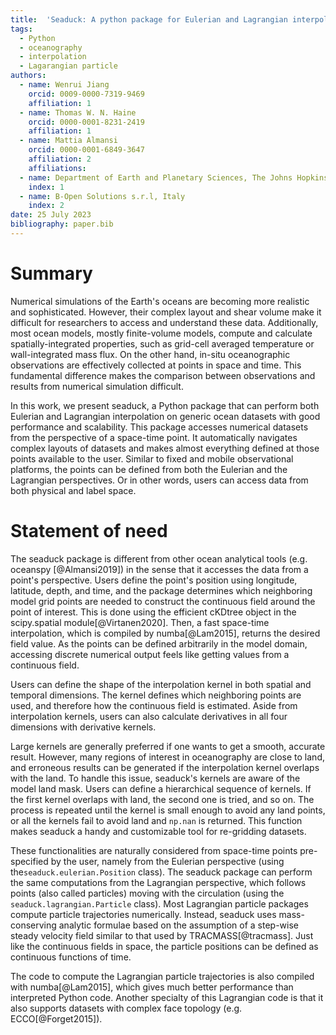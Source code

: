 ```yaml
---
title:  'Seaduck: A python package for Eulerian and Lagrangian interpolation on ocean datasets'
tags:
  - Python
  - oceanography
  - interpolation
  - Lagarangian particle
authors:
  - name: Wenrui Jiang
    orcid: 0009-0000-7319-9469
    affiliation: 1
  - name: Thomas W. N. Haine
    orcid: 0000-0001-8231-2419
    affiliation: 1
  - name: Mattia Almansi
    orcid: 0000-0001-6849-3647
    affiliation: 2
    affiliations:
  - name: Department of Earth and Planetary Sciences, The Johns Hopkins University
    index: 1
  - name: B-Open Solutions s.r.l, Italy
    index: 2
date: 25 July 2023
bibliography: paper.bib
---
```


# Summary

Numerical simulations of the Earth's oceans are becoming more realistic and sophisticated. However, their complex layout and shear volume make it difficult for researchers to access and understand these data. Additionally, most ocean models,  mostly finite-volume models, compute and calculate spatially-integrated properties, such as grid-cell averaged temperature or wall-integrated mass flux. On the other hand, in-situ oceanographic observations are effectively collected at points in space and time. This fundamental difference makes the comparison between observations and results from numerical simulation difficult.

In this work, we present seaduck, a Python package that can perform both Eulerian and Lagrangian interpolation on generic ocean datasets with good performance and scalability. This package accesses numerical datasets from the perspective of a space-time point. It automatically navigates complex layouts of datasets and makes almost everything defined at those points available to the user. Similar to fixed and mobile observational platforms, the points can be defined from both the Eulerian and the Lagrangian perspectives. Or in other words, users can  access data from both physical and label space.

# Statement of need

The seaduck package is different from other ocean analytical tools (e.g. oceanspy \[@Almansi2019\]) in the sense that it accesses the data from a point's perspective. Users define the point's position using longitude, latitude, depth, and time, and the package determines which neighboring model grid points are needed to construct the continuous field around the point of interest. This is done using the efficient cKDtree object in the scipy.spatial module\[@Virtanen2020\]. Then, a fast space-time interpolation, which is compiled by numba\[@Lam2015\], returns the desired field value. As the points can be defined arbitrarily in the model domain, accessing discrete numerical output feels like getting values from a continuous field.

Users can define the shape of the interpolation kernel in both spatial and temporal dimensions. The kernel defines which neighboring points are used, and therefore how the continuous field is estimated. Aside from interpolation kernels, users can also calculate derivatives in all four dimensions with derivative kernels.

Large kernels are generally preferred if one wants to get a smooth, accurate result. However, many regions of interest in oceanography are close to land, and erroneous results can be generated if the interpolation kernel overlaps with the land. To handle this issue, seaduck's kernels are aware of the model land mask. Users can define a hierarchical sequence of kernels. If the first kernel overlaps with land, the second one is tried, and so on. The process is repeated until the kernel is small enough to avoid any land points, or all the kernels fail to avoid land and `np.nan` is returned. This function makes seaduck a handy and customizable tool for re-gridding datasets.

These functionalities are naturally considered from space-time points pre-specified by the user, namely from the Eulerian perspective (using the`seaduck.eulerian.Position` class).
The seaduck package can perform the same computations from the Lagrangian perspective, which follows points (also called particles) moving with the circulation (using the `seaduck.lagrangian.Particle` class).
Most Lagrangian particle packages compute particle trajectories numerically.
Instead, seaduck uses mass-conserving analytic formulae based on the assumption of a step-wise steady velocity field similar to that used by TRACMASS\[@tracmass\]. Just like the continuous fields in space, the particle positions can be defined as continuous functions of time.

The code to compute the Lagrangian particle trajectories is also compiled with numba\[@Lam2015\], which gives much better performance than interpreted Python code. Another specialty of this Lagrangian code is that it also supports datasets with complex face topology (e.g. ECCO\[@Forget2015\]).
